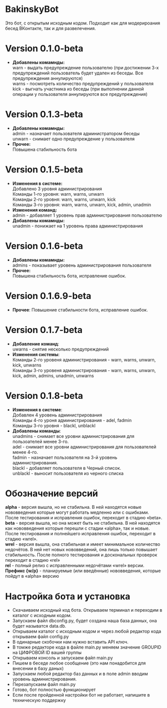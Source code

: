 # BakinskyBot
Это бот, с открытым исходным кодом.  Подходит как для модерироания бесед ВКонтакте, так и для развелечения.
# Version 0.1.0-beta
- <b>Добавлены комамнды:</b>  
warn - выдать предупреждение пользователю (при достижении 3-х предупреждений пользователь будет удален из беседы. Все предупреждения аннулируются)  
warns - посмотреть количество предупреждений у пользователя  
kick - выгнать участника из беседы (при выполнении данной операции у пользователя аннулируются все предупреждения)
# Version 0.1.3-beta
- <b>Добавлены комамнды:</b>  
admin - назначает пользователя администратором беседы  
unwarn - снимает одно предупреждение у пользователя
- <b>Прочее:</b>  
Повышена стабильность бота
# Version 0.1.5-beta
- <b>Изменения в системе:</b>  
Добавлено 3 уровня администрирования  
Команды 1-го уровня: warn, warns, unwarn  
Команды 2-го уровня: warn, warns, unwarn, kick  
Команды 3-го уровня: warn, warns, unwarn, kick, admin, unadmin
- <b>Изменения команд:</b>  
admin - добавляет 1 уровень прав администрирования пользователю
- <b>Добавлены комамнды:</b>  
unadmin - понижает на 1 уровень права администрирования
# Version 0.1.6-beta
- <b>Добавлены комамнды:</b>  
admins - показывает уровень администрирования пользователя
- <b>Прочее:</b>  
Повышена стабильность бота, исправление ошибок.
# Version 0.1.6.9-beta
- <b>Прочее</b>:
Повышение стабильности бота, исправление ошибок.
# Version 0.1.7-beta
- <b>Добавление команд</b>:  
uwarns - снятие несколько предупреждений  
- <b>Изменения системы</b>:  
Команды 2-го уровеня администрирования - warn, warns, unwarn, kick, unwarns  
Команды 3-го уровеня администрирования - warn, warns, unwarn, kick, admin, admins, unadmin, unwarns  
# Version 0.1.8-beta
- <b>Изменения в системе</b>:  
Добавлен 4 уровень администрирования  
Команды 4-го уроня администрирования - adel, fadmin  
Команды 3-го уровня - blackl, unblackl
- <b>Добавлены команды</b>:  
unadmins - снимает все уровни администрирования для пользоателей менее 3-го.  
adel - снимает все уровни администрирования для пользователей менее 4-го.  
fadmin - назначает пользователя на 3-й уровень администрирования.  
blackl - добавляет пользователя в Черный список.  
unblackl - выносит пользователя из черного списка  
# Обозначение версий
<b>alpha</b> - версия вышла, но не стабильна. В ней находятся новые нововведения которые могут работать медленно или с ошибками. После тестирования и исправления ошибок, переходит в стадию «beta».  
<b>beta</b> - версия вышла, но она может быть не стабильна. В ней находятся как нововведения которые перешли с стадии «alpha», так и новые. После тестирования и полнейшего исправления ошибок, переходит в стадию «wrel».  
<b>wrel</b> - версия вышла, она стабильная и имеет минимальное количество недочётов. В ней нет новых нововведений, она лишь только повышает стабильность. После полного тестирования и доскональных проверок переходит в стадию «rel»  
<b>rel</b> - полный релиз с исправленными недочётами «wrel» версии.  
<b>Префикс {w/p}</b> - планируемые (или введённые) нововведения, которые пойдут в «alpha» версию

# Настройка бота и установка
- Скачаиваем исходный код бота. Открываем терминал и переходим в каталог с исходным кодом.  
-  Запускаем файл dbconfig.py, будет создана наша база данных, она будет называтся data.db.  
- Открываем каталог с исходным кодом и через любой редактор кода открываем файл config.py  
- В одинарные скобочки нам нужно вставить API ключ.  
- В томже редакторе кода в файле main.py меняем значение GROUPID на ЦИФРОВОЙ ID вашей группы
- Открываем консоль и запускаем файл main.py  
- Пишем в беседе любое сообщение (это нам понадобится для внесении в базу даных)  
- Запускаем любой редактор баз данных и в поле admin вводим уровень администрирования.  
- Перезапускаем файл main.py  
- Готово, бот полностью функционирует
- Если после пройденной настройки бот не работает, напишите в техническую поддержку

